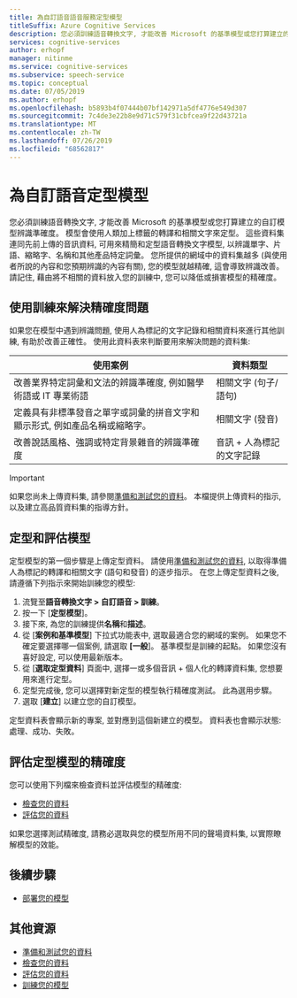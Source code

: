 ```yaml
---
title: 為自訂語音語音服務定型模型
titleSuffix: Azure Cognitive Services
description: 您必須訓練語音轉換文字, 才能改善 Microsoft 的基準模型或您打算建立的自訂模型辨識準確度。 模型會使用人類加上標籤的轉譯和相關文字來定型。 這些資料集連同先前上傳的音訊資料, 可用來精簡和定型語音轉換文字模型, 以辨識單字、片語、縮略字、名稱和其他產品特定詞彙。
services: cognitive-services
author: erhopf
manager: nitinme
ms.service: cognitive-services
ms.subservice: speech-service
ms.topic: conceptual
ms.date: 07/05/2019
ms.author: erhopf
ms.openlocfilehash: b5893b4f07444b07bf142971a5df4776e549d307
ms.sourcegitcommit: 7c4de3e22b8e9d71c579f31cbfcea9f22d43721a
ms.translationtype: MT
ms.contentlocale: zh-TW
ms.lasthandoff: 07/26/2019
ms.locfileid: "68562817"
---
```

# <a name="train-a-model-for-custom-speech"></a>為自訂語音定型模型

您必須訓練語音轉換文字, 才能改善 Microsoft 的基準模型或您打算建立的自訂模型辨識準確度。 模型會使用人類加上標籤的轉譯和相關文字來定型。 這些資料集連同先前上傳的音訊資料, 可用來精簡和定型語音轉換文字模型, 以辨識單字、片語、縮略字、名稱和其他產品特定詞彙。 您所提供的網域中的資料集越多 (與使用者所說的內容和您預期辨識的內容有關), 您的模型就越精確, 這會導致辨識改善。 請記住, 藉由將不相關的資料放入您的訓練中, 您可以降低或損害模型的精確度。

## <a name="use-training-to-resolve-accuracy-issues"></a>使用訓練來解決精確度問題

如果您在模型中遇到辨識問題, 使用人為標記的文字記錄和相關資料來進行其他訓練, 有助於改善正確性。 使用此資料表來判斷要用來解決問題的資料集:

| 使用案例 | 資料類型 |
|----------|-----------|
| 改善業界特定詞彙和文法的辨識準確度, 例如醫學術語或 IT 專業術語 | 相關文字 (句子/語句) |
| 定義具有非標準發音之單字或詞彙的拼音文字和顯示形式, 例如產品名稱或縮略字。 | 相關文字 (發音) |
| 改善說話風格、強調或特定背景雜音的辨識準確度 | 音訊 + 人為標記的文字記錄 |
> [!IMPORTANT]
> 如果您尚未上傳資料集, 請參閱[準備和測試您的資料](how-to-custom-speech-test-data.md)。 本檔提供上傳資料的指示, 以及建立高品質資料集的指導方針。

## <a name="train-and-evaluate-a-model"></a>定型和評估模型

定型模型的第一個步驟是上傳定型資料。 請使用[準備和測試您的資料](how-to-custom-speech-test-data.md), 以取得準備人為標記的轉譯和相關文字 (語句和發音) 的逐步指示。 在您上傳定型資料之後, 請遵循下列指示來開始訓練您的模型:

1. 流覽至**語音轉換文字 > 自訂語音 > 訓練**。
2. 按一下 [**定型模型**]。
3. 接下來, 為您的訓練提供**名稱**和**描述**。
4. 從 [**案例和基準模型**] 下拉式功能表中, 選取最適合您的網域的案例。 如果您不確定要選擇哪一個案例, 請選取 **[一般**]。 基準模型是訓練的起點。 如果您沒有喜好設定, 可以使用最新版本。
5. 從 [**選取定型資料**] 頁面中, 選擇一或多個音訊 + 個人化的轉譯資料集, 您想要用來進行定型。
6. 定型完成後, 您可以選擇對新定型的模型執行精確度測試。 此為選用步驟。
7. 選取 [**建立**] 以建立您的自訂模型。

定型資料表會顯示新的專案, 並對應到這個新建立的模型。 資料表也會顯示狀態:處理、成功、失敗。

## <a name="evaluate-the-accuracy-of-a-trained-model"></a>評估定型模型的精確度

您可以使用下列檔來檢查資料並評估模型的精確度:

* [檢查您的資料](how-to-custom-speech-inspect-data.md)
* [評估您的資料](how-to-custom-speech-evaluate-data.md)


如果您選擇測試精確度, 請務必選取與您的模型所用不同的聲場資料集, 以實際瞭解模型的效能。

## <a name="next-steps"></a>後續步驟

* [部署您的模型](how-to-custom-speech-deploy-model.md)

## <a name="additional-resources"></a>其他資源

* [準備和測試您的資料](how-to-custom-speech-test-data.md)
* [檢查您的資料](how-to-custom-speech-inspect-data.md)
* [評估您的資料](how-to-custom-speech-evaluate-data.md)
* [訓練您的模型](how-to-custom-speech-train-model.md)
